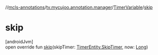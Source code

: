 //[mcls-annotations](../../../index.md)/[tv.mycujoo.annotation.manager](../index.md)/[TimerVariable](index.md)/[skip](skip.md)

# skip

[androidJvm]\
open override fun [skip](skip.md)(skipTimer: [TimerEntity.SkipTimer](../-timer-entity/-skip-timer/index.md), now: [Long](https://kotlinlang.org/api/latest/jvm/stdlib/kotlin/-long/index.html))
